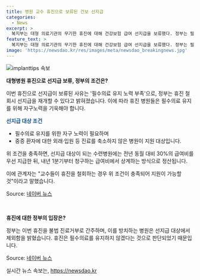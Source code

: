 ```yaml
---
title: 병원 교수 휴진으로 보류된 건보 선지급
categories:
  - News
excerpt: >
  복지부는 대형 의료기관의 무기한 휴진에 대해 건강보험 급여 선지급을 보류했다. 정부는 필수의료 유지 부족을 이유로 휴진을 철회하면 선지급을 재개할 수 있다고 밝혔다. 이에 대응해 교수들은 휴진을 중단하고 있으나, 여전히 다른 병원들에서 휴진이 이어지고 있다. 세브란스병원과 서울아산병원 등에서 교수들이 휴진을 선언한 것으로 알려졌다. 이로 인해 선지급이 보류된 수련병원에 대한 지원 대상에서 제외될 수 있다.
feature_text: >
  복지부는 대형 의료기관의 무기한 휴진에 대해 건강보험 급여 선지급을 보류했다. 정부는 필수의료 유지 부족을 이유로 휴진을 철회하면 선지급을 재개할 수 있다고 밝혔다. 이에 대응해 교수들은 휴진을 중단하고 있으나, 여전히 다른 병원들에서 휴진이 이어지고 있다. 세브란스병원과 서울아산병원 등에서 교수들이 휴진을 선언한 것으로 알려졌다. 이로 인해 선지급이 보류된 수련병원에 대한 지원 대상에서 제외될 수 있다.
image: 'https://newsdao.kr/res/images/meta/newsdao_breakingnews.jpg'
---
```


<p><img src="https://newsdao.kr/res/images/meta/newsdao_breakingnews.jpg" alt="implanttips 속보" /></p>

<p><b>대형병원 휴진으로 선지급 보류, 정부의 조건은?</b></p>

<p>이번 휴진으로 선지급이 보류된 사유는 '필수의료 유지 노력 부족'으로, 정부는 휴진 철회시 선지급을 재개할 수 있다고 밝혀졌습니다. 이에 따라 휴진 병원들은 필수의료 유지를 위해 자구노력을 기욱해야 합니다. </p>

<p><b><span style="color: #1a5490;">선지급 대상 조건</span></b></p>

<ul>
  <li>필수의료 유지를 위한 자구 노력이 필요하며</li>
  <li>중증 환자에 대한 외래·입원 등 진료를 축소하지 않은 병원이 지원 대상입니다.</li>
</ul>

<p>위 조건을 충족하면, 선지급 대상이 되는 수련병원에는 전년 동월 대비 30%의 급여비를 우선 지급한 뒤, 내년 1분기부터 청구하는 급여비에서 상계하는 방식으로 정산됩니다.</p>

<p>이에 관계자는 "교수들이 휴진을 철회하는 경우 위 조건이 충족되어 지원이 가능할 것"이라고 말했습니다. </p>

<p>Source: <a href="https://news.naver.com/main/read.nhn?mode=LSD&amp;mid=sec&amp;sid1=102&amp;oid=421&amp;aid=0005358185">네이버 뉴스</a></p>

<p data-ke-size="size16">&nbsp;</p>

<p><b>휴진에 대한 정부의 입장은?</b></p>

<p>정부는 이번 휴진을 불법 진료거부로 간주하며, 이를 방치하는 병원은 선지급 대상에서 제외함을 밝혔습니다. 휴진은 필수의료를 유지하지 않겠다는 것으로 판단되었기 때문입니다. </p>

<p>Source: <a href="https://news.naver.com/main/read.nhn?mode=LSD&amp;mid=sec&amp;sid1=102&amp;oid=421&amp;aid=0005358185">네이버 뉴스</a></p>
실시간 뉴스 속보는, <a href="https://newsdao.kr" rel="dofollow">https://newsdao.kr</a>


